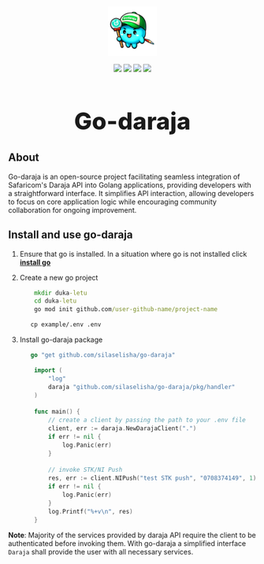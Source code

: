 <div align="center" style="margin-bottom: 0px!important; padding: 0px;">
    <img src="./public/images/godarajamascott.png" alt="godaraja logo" height="100px"/>
</div>

<div style="align-items: center; margin-top: 0px !important; margin-bottom: 14px;" align="center">
    <p style="text-align: center;" align="center">
        <img src="https://img.shields.io/badge/logo-go-blue?logo=go">
        <img src="https://img.shields.io/badge/logo-circleci-black?logo=circleci">
        <img src="https://img.shields.io/badge/logo-git-orange?logo=git">
        <img src="https://img.shields.io/badge/logo-markdown-skyblue?logo=markdown">
    </p>
    <h1 style="font-size: 48px; font-weight: 800; padding: 0px;">Go-daraja</h1>
</div>

## About

Go-daraja is an open-source project facilitating seamless integration of Safaricom's Daraja API into Golang applications, providing developers with a straightforward interface. It simplifies API interaction, allowing developers to focus on core application logic while encouraging community collaboration for ongoing improvement.

## Install and use go-daraja

1. Ensure that go is installed. In a situation where go is not installed click **[install go](https://go.dev/doc/install)**
2. Create a new go project

    ``` cmd
        mkdir duka-letu
        cd duka-letu
        go mod init github.com/user-github-name/project-name
    ```
    ```cmd
       cp example/.env .env
    ```
3. Install go-daraja package

    ```go
       go "get github.com/silaselisha/go-daraja"
    ```

    ``` go
        import (
            "log"
            daraja "github.com/silaselisha/go-daraja/pkg/handler"
        )

        func main() {
            // create a client by passing the path to your .env file
            client, err := daraja.NewDarajaClient(".")
            if err != nil {
                log.Panic(err)
            }
   
            // invoke STK/NI Push
            res, err := client.NIPush("test STK push", "0708374149", 1)
            if err != nil {
                log.Panic(err)
            }
            log.Printf("%+v\n", res)
        }
    ```

**Note**:
Majority of the services provided by daraja API require the client to be authenticated before invoking them. With go-daraja a simplified interface `Daraja` shall provide the user with all necessary services. 